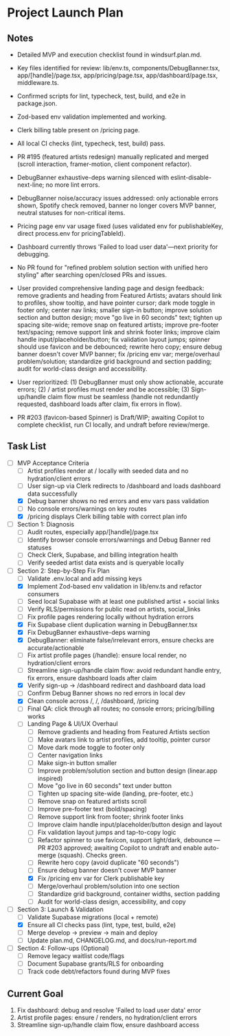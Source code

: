 # Project Launch Plan

## Notes

- Detailed MVP and execution checklist found in windsurf.plan.md.
- Key files identified for review: lib/env.ts, components/DebugBanner.tsx, app/[handle]/page.tsx, app/pricing/page.tsx, app/dashboard/page.tsx, middleware.ts.
- Confirmed scripts for lint, typecheck, test, build, and e2e in package.json.
- Zod-based env validation implemented and working.
- Clerk billing table present on /pricing page.
- All local CI checks (lint, typecheck, test, build) pass.
- PR #195 (featured artists redesign) manually replicated and merged (scroll interaction, framer-motion, client component refactor).
- DebugBanner exhaustive-deps warning silenced with eslint-disable-next-line; no more lint errors.
- DebugBanner noise/accuracy issues addressed: only actionable errors shown, Spotify check removed, banner no longer covers MVP banner, neutral statuses for non-critical items.
- Pricing page env var usage fixed (uses validated env for publishableKey, direct process.env for pricingTableId).
- Dashboard currently throws 'Failed to load user data'—next priority for debugging.
- No PR found for "refined problem solution section with unified hero styling" after searching open/closed PRs and issues.
- User provided comprehensive landing page and design feedback: remove gradients and heading from Featured Artists; avatars should link to profiles, show tooltip, and have pointer cursor; dark mode toggle in footer only; center nav links; smaller sign-in button; improve solution section and button design; move "go live in 60 seconds" text; tighten up spacing site-wide; remove snap on featured artists; improve pre-footer text/spacing; remove support link and shrink footer links; improve claim handle input/placeholder/button; fix validation layout jumps; spinner should use favicon and be debounced; rewrite hero copy; ensure debug banner doesn't cover MVP banner; fix /pricing env var; merge/overhaul problem/solution; standardize grid background and section padding; audit for world-class design and accessibility.
- User reprioritized: (1) DebugBanner must only show actionable, accurate errors; (2) /<handle> artist profiles must render and be accessible; (3) Sign-up/handle claim flow must be seamless (handle not redundantly requested, dashboard loads after claim, fix errors in flow).

- PR #203 (favicon-based Spinner) is Draft/WIP; awaiting Copilot to complete checklist, run CI locally, and undraft before review/merge.

## Task List

- [ ] MVP Acceptance Criteria
  - [ ] Artist profiles render at /<handle> locally with seeded data and no hydration/client errors
  - [ ] User sign-up via Clerk redirects to /dashboard and loads dashboard data successfully
  - [x] Debug banner shows no red errors and env vars pass validation
  - [ ] No console errors/warnings on key routes
  - [x] /pricing displays Clerk billing table with correct plan info
- [ ] Section 1: Diagnosis
  - [ ] Audit routes, especially app/[handle]/page.tsx
  - [ ] Identify browser console errors/warnings and Debug Banner red statuses
  - [ ] Check Clerk, Supabase, and billing integration health
  - [ ] Verify seeded artist data exists and is queryable locally
- [ ] Section 2: Step-by-Step Fix Plan
  - [ ] Validate .env.local and add missing keys
  - [x] Implement Zod-based env validation in lib/env.ts and refactor consumers
  - [ ] Seed local Supabase with at least one published artist + social links
  - [ ] Verify RLS/permissions for public read on artists, social_links
  - [ ] Fix profile pages rendering locally without hydration errors
  - [x] Fix Supabase client duplication warning in DebugBanner.tsx
  - [x] Fix DebugBanner exhaustive-deps warning
  - [x] DebugBanner: eliminate false/irrelevant errors, ensure checks are accurate/actionable
  - [ ] Fix artist profile pages (/handle): ensure local render, no hydration/client errors
  - [ ] Streamline sign-up/handle claim flow: avoid redundant handle entry, fix errors, ensure dashboard loads after claim
  - [x] Verify sign-up → /dashboard redirect and dashboard data load
  - [ ] Confirm Debug Banner shows no red errors in local dev
  - [x] Clean console across /, /<handle>, /dashboard, /pricing
  - [ ] Final QA: click through all routes; no console errors; pricing/billing works
  - [ ] Landing Page & UI/UX Overhaul
    - [ ] Remove gradients and heading from Featured Artists section
    - [ ] Make avatars link to artist profiles, add tooltip, pointer cursor
    - [ ] Move dark mode toggle to footer only
    - [ ] Center navigation links
    - [ ] Make sign-in button smaller
    - [ ] Improve problem/solution section and button design (linear.app inspired)
    - [ ] Move "go live in 60 seconds" text under button
    - [ ] Tighten up spacing site-wide (landing, pre-footer, etc.)
    - [ ] Remove snap on featured artists scroll
    - [ ] Improve pre-footer text (bold/spacing)
    - [ ] Remove support link from footer; shrink footer links
    - [ ] Improve claim handle input/placeholder/button design and layout
    - [ ] Fix validation layout jumps and tap-to-copy logic
    - [ ] Refactor spinner to use favicon, support light/dark, debounce — PR #203 approved; awaiting Copilot to undraft and enable auto-merge (squash). Checks green.
    - [ ] Rewrite hero copy (avoid duplicate "60 seconds")
    - [ ] Ensure debug banner doesn't cover MVP banner
    - [x] Fix /pricing env var for Clerk publishable key
    - [ ] Merge/overhaul problem/solution into one section
    - [ ] Standardize grid background, container widths, section padding
    - [ ] Audit for world-class design, accessibility, and copy
- [ ] Section 3: Launch & Validation
  - [ ] Validate Supabase migrations (local + remote)
  - [x] Ensure all CI checks pass (lint, type, test, build, e2e)
  - [ ] Merge develop → preview → main and deploy
  - [ ] Update plan.md, CHANGELOG.md, and docs/run-report.md
- [ ] Section 4: Follow-ups (Optional)
  - [ ] Remove legacy waitlist code/flags
  - [ ] Document Supabase grants/RLS for onboarding
  - [ ] Track code debt/refactors found during MVP fixes

## Current Goal

1. Fix dashboard: debug and resolve 'Failed to load user data' error
2. Artist profile pages: ensure /<handle> renders, no hydration/client errors
3. Streamline sign-up/handle claim flow, ensure dashboard access

